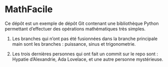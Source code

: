 # MathFacile

Ce dépôt est un exemple de dépôt Git contenant une bibliothèque Python
permettant d’effectuer des opérations mathématiques très simples.

1) Les branches qui n’ont pas été fusionnées dans la branche principale main sont les branches : puissance, sinus et trigonometrie. 

2) Les trois dernières personnes qui ont fait un commit sur le repo sont : Hypatie d’Alexandrie, Ada Lovelace, et une autre personne mystérieuse. 